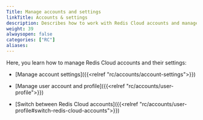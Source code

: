 ```yaml
---
Title: Manage accounts and settings
linkTitle: Accounts & settings
description: Describes how to work with Redis Cloud accounts and manage their settings. 
weight: 39
alwaysopen: false
categories: ["RC"]
aliases: 
---
```


Here, you learn how to manage Redis Cloud accounts and their settings:

- [Manage account settings]({{<relref "rc/accounts/account-settings">}})

- [Manage user account and profile]({{<relref "rc/accounts/user-profile">}})

- [Switch between Redis Cloud accounts]({{<relref "rc/accounts/user-profile#switch-redis-cloud-accounts">}})
